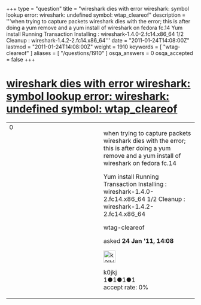 +++
type = "question"
title = "wireshark dies with error wireshark: symbol lookup error: wireshark: undefined symbol: wtap_cleareof"
description = '''when trying to capture packets wireshark dies with the error; this is after doing a yum remove and a yum install of wireshark on fedora fc.14 Yum install Running Transaction  Installing : wireshark-1.4.0-2.fc14.x86_64 1/2   Cleanup : wireshark-1.4.2-2.fc14.x86_64'''
date = "2011-01-24T14:08:00Z"
lastmod = "2011-01-24T14:08:00Z"
weight = 1910
keywords = [ "wtag-cleareof" ]
aliases = [ "/questions/1910" ]
osqa_answers = 0
osqa_accepted = false
+++

<div class="headNormal">

# [wireshark dies with error wireshark: symbol lookup error: wireshark: undefined symbol: wtap\_cleareof](/questions/1910/wireshark-dies-with-error-wireshark-symbol-lookup-error-wireshark-undefined-symbol-wtap_cleareof)

</div>

<div id="main-body">

<div id="askform">

<table id="question-table" style="width:100%;"><colgroup><col style="width: 50%" /><col style="width: 50%" /></colgroup><tbody><tr class="odd"><td style="width: 30px; vertical-align: top"><div class="vote-buttons"><div id="post-1910-score" class="post-score" title="current number of votes">0</div><div id="favorite-count" class="favorite-count"></div></div></td><td><div id="item-right"><div class="question-body"><p>when trying to capture packets wireshark dies with the error; this is after doing a yum remove and a yum install of wireshark on fedora fc.14</p><p>Yum install Running Transaction Installing : wireshark-1.4.0-2.fc14.x86_64 1/2 Cleanup : wireshark-1.4.2-2.fc14.x86_64</p></div><div id="question-tags" class="tags-container tags">wtag-cleareof</div><div id="question-controls" class="post-controls"></div><div class="post-update-info-container"><div class="post-update-info post-update-info-user"><p>asked <strong>24 Jan '11, 14:08</strong></p><img src="https://secure.gravatar.com/avatar/8d559826e32de32836974c17433c04a3?s=32&amp;d=identicon&amp;r=g" class="gravatar" width="32" height="32" alt="k0jkj&#39;s gravatar image" /><p>k0jkj<br />
<span class="score" title="1 reputation points">1</span><span title="1 badges"><span class="badge1">●</span><span class="badgecount">1</span></span><span title="1 badges"><span class="silver">●</span><span class="badgecount">1</span></span><span title="1 badges"><span class="bronze">●</span><span class="badgecount">1</span></span><br />
<span class="accept_rate" title="Rate of the user&#39;s accepted answers">accept rate:</span> <span title="k0jkj has no accepted answers">0%</span></p></div></div><div id="comments-container-1910" class="comments-container"></div><div id="comment-tools-1910" class="comment-tools"></div><div class="clear"></div><div id="comment-1910-form-container" class="comment-form-container"></div><div class="clear"></div></div></td></tr></tbody></table>

</div>

</div>

